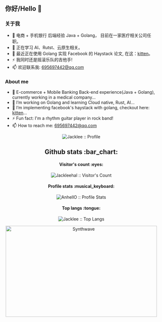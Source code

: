 ## 你好/Hello 👋

### 关于我
- 🌱 电商 + 手机银行 后端经验 Java + Golang， 目前在一家医疗相关公司任职。
- 🤔 正在学习 AI、Rutst、云原生相关。
- 💬 最近正在使用 Golang 实现 Facebook 的 Haystack 论文, 在这：[kitten](https://github.com/JackLeeHal/kitten)。
- ⚡ 我同时还是摇滚乐队的吉他手!
- 📫 欢迎联系我: 695697442@qq.com

### About me
- 🌱 E-commerce + Mobile Banking Back-end experience(Java + Golang), currently working in a medical company...
- 🤔 I’m working on Golang and learning Cloud native, Rust, AI...
- 💬 I’m implementing facebook's haystack with golang, checkout here: [kitten](https://github.com/JackLeeHal/kitten)...
- ⚡ Fun fact: I'm a rhythm guitar player in rock band!
- 📫 How to reach me: 695697442@qq.com

<p align="center"><img src="https://github-profile-trophy.vercel.app/?username=JackLeeHal&column=8&theme=onedark" alt="Jacklee :: Profile"/></p>

<h2 align="center">Github stats :bar_chart:</h2>

<h4 align="center">Visitor's count :eyes:</h4>

<p align="center"><img src="https://profile-counter.glitch.me/{Jackleehal}/count.svg" alt="Jackleehal :: Visitor's Count" /></p>

<h4 align="center">Profile stats :musical_keyboard:</h4>

<p align="center"><img src="https://github-readme-stats.vercel.app/api?username=Jackleehal&show_icons=true&theme=synthwave" alt="AnhellO :: Profile Stats" /></p>

<h4 align="center">Top langs :tongue:</h4>

<p align="center"><img src="https://github-readme-stats.vercel.app/api/top-langs/?username=JackLeeHal&langs_count=10&theme=tokyonight&layout=compact" alt="Jacklee :: Top Langs" /></p>

<p align="center"><img src="https://thumbs.gfycat.com/GoodnaturedFondGaur-size_restricted.gif" alt="Synthwave" height="300" width="500"></p>

